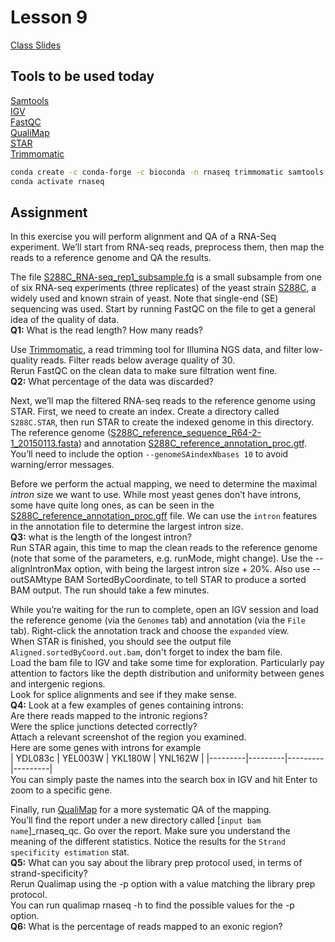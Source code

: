 # Lesson 9
[Class Slides](Slides9.pdf)

## Tools to be used today
[Samtools](http://www.htslib.org/)</br>
[IGV](https://software.broadinstitute.org/software/igv/)</br>
[FastQC](https://www.bioinformatics.babraham.ac.uk/projects/fastqc/)</br>
[QualiMap](http://qualimap.conesalab.org/)</br>
[STAR](https://github.com/alexdobin/STAR)</br>
[Trimmomatic](http://www.usadellab.org/cms/?page=trimmomatic)</br>
```bash
conda create -c conda-forge -c bioconda -n rnaseq trimmomatic samtools qualimap star igv fastqc -y
conda activate rnaseq
```

## Assignment
In this exercise you will perform alignment and QA of a RNA-Seq experiment. We’ll start from RNA-seq reads, preprocess them, then map the reads to a reference genome and QA the results.

The file [S288C_RNA-seq_rep1_subsample.fq](S288C_RNA-seq_rep1_subsample.fq) is a small subsample from one of six RNA-seq experiments (three replicates) of the yeast strain [S288C](https://www.yeastgenome.org/strain/s288c), a widely used and known strain of yeast. Note that single-end (SE) sequencing was used. Start by running FastQC on the file to get a general idea of the quality of data.</br>
**Q1:** What is the read length? How many reads?

Use [Trimmomatic](http://www.usadellab.org/cms/?page=trimmomatic), a read trimming tool for Illumina NGS data, and filter low-quality reads. Filter reads below average quality of 30. </br>
Rerun FastQC on the clean data to make sure filtration went fine.</br>
**Q2:** What percentage of the data was discarded?</br>

Next, we’ll map the filtered RNA-seq reads to the reference genome using STAR. First, we need to create an index. Create a directory called `S288C.STAR`, then run STAR to create the indexed genome in this directory. The reference genome ([S288C_reference_sequence_R64-2-1_20150113.fasta](S288C_reference_sequence_R64-2-1_20150113.fasta)) and annotation [S288C_reference_annotation_proc.gtf](S288C_reference_annotation_proc.gtf). You’ll need to include the option `--genomeSAindexNbases 10` to avoid warning/error messages.

Before we perform the actual mapping, we need to determine the maximal *intron* size we want to use. While most yeast genes don’t have introns, some have quite long ones, as can be seen in the [S288C_reference_annotation_proc.gff](S288C_reference_annotation_proc.gff) file. We can use the `intron` features in the annotation file to determine the largest intron size.</br>
**Q3:** what is the length of the longest intron?</br>
Run STAR again, this time to map the clean reads to the reference genome (note that some of the parameters, e.g. runMode, might change). Use the --alignIntronMax <X> option, with <X>  being the largest intron size + 20%. Also use --outSAMtype BAM SortedByCoordinate, to tell STAR to produce a sorted BAM output. The run should take a few minutes.

While you’re waiting for the run to complete, open an IGV session and load the reference genome (via the `Genomes` tab) and annotation (via the `File` tab). Right-click the annotation track and choose the `expanded` view.</br>
When STAR is finished, you should see the output file `Aligned.sortedByCoord.out.bam`, don't forget to index the bam file.</br>
Load the bam file to IGV and take some time for exploration. Particularly pay attention to factors like the depth distribution and uniformity between genes and intergenic regions.</br>
Look for splice alignments and see if they make sense.</br>
**Q4:** Look at a few examples of genes containing introns:</br> 
Are there reads mapped to the intronic regions?</br>
Were the splice junctions detected correctly?</br>
Attach a relevant screenshot of the region you examined.</br>
Here are some genes with introns for example</br>
| YDL083c | YEL003W | YKL180W | YNL162W |
|---------|---------|---------|---------|
</br>You can simply paste the names into the search box in IGV and hit Enter to zoom to  a specific gene.

Finally, run [QualiMap](http://qualimap.conesalab.org/) for a more systematic QA of the mapping.</br>
You’ll find the report under a new directory called [`input bam name`]_rnaseq_qc. Go over the report. Make sure you understand the meaning of the different statistics. Notice the results for the `Strand specificity estimation` stat.</br> 
**Q5:** What can you say about the library prep protocol used, in terms of strand-specificity?</br>
Rerun Qualimap using the -p option with a value matching the library prep protocol.</br> 
You can run qualimap rnaseq -h to find the possible values for the -p option.</br>
**Q6:** What is the percentage of reads mapped to an exonic region?

